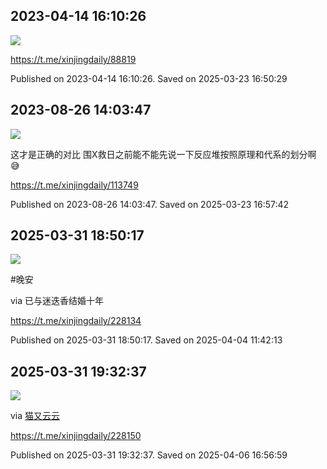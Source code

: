 
## 2023-04-14 16:10:26
![](assets/xinjingdaily/20250323_165028_856630.jpg) 



https://t.me/xinjingdaily/88819

Published on 2023-04-14 16:10:26. Saved on 2025-03-23 16:50:29

## 2023-08-26 14:03:47
![](assets/xinjingdaily/20250323_165741_818464.jpg) 

这才是正确的对比
围X救日之前能不能先说一下反应堆按照原理和代系的划分啊😅

https://t.me/xinjingdaily/113749

Published on 2023-08-26 14:03:47. Saved on 2025-03-23 16:57:42

## 2025-03-31 18:50:17
![](assets/xinjingdaily/20250404_114204_674728.jpg) 

\#晚安

via 已与迷迭香结婚十年

https://t.me/xinjingdaily/228134

Published on 2025-03-31 18:50:17. Saved on 2025-04-04 11:42:13

## 2025-03-31 19:32:37
![](assets/xinjingdaily/20250406_165658_83762.jpg) 

via [猫又云云](https://t.me/shinzocat)

https://t.me/xinjingdaily/228150

Published on 2025-03-31 19:32:37. Saved on 2025-04-06 16:56:59
